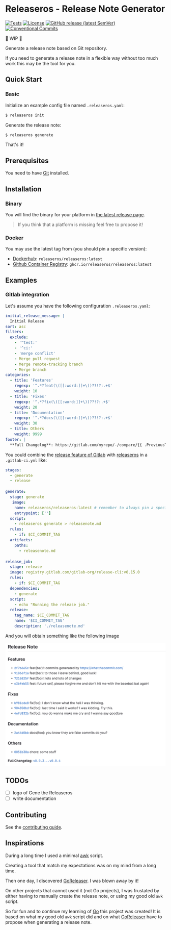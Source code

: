 # Releaseros - Release Note Generator

[![Tests](https://github.com/releaseros/releaseros/actions/workflows/tests.yml/badge.svg?branch=main)](https://github.com/releaseros/releaseros/actions?workflow=tests)
[![License](https://img.shields.io/github/license/releaseros/releaseros)](/LICENSE)
[![GitHub release (latest SemVer)](https://img.shields.io/github/v/release/releaseros/releaseros)](https://github.com/releaseros/releaseros/releases/latest)
[![Conventional Commits](https://img.shields.io/badge/Conventional%20Commits-1.0.0-blue.svg?style=flat)](https://conventionalcommits.org)

🚧 WIP 🚧

Generate a release note based on Git repository.

If you need to generate a release note in a flexible way without too much work this may be the tool for you.

## Quick Start

### Basic

Initialize an example config file named `.releaseros.yaml`:

```bash
$ releaseros init
```

Generate the release note:

```bash
$ releaseros generate
```

That's it!

## Prerequisites

You need to have [Git](https://git-scm.com/) installed.

## Installation

### Binary

You will find the binary for your platform in [the latest release page](https://github.com/releaseros/releaseros/releases/latest).

> If you think that a platform is missing feel free to propose it!

### Docker

You may use the latest tag from (you should pin a specific version):
* [Dockerhub](https://hub.docker.com/r/releaseros/releaseros): `releaseros/releaseros:latest`
* [Github Container Registry](https://github.com/releaseros/releaseros/pkgs/container/releaseros): `ghcr.io/releaseros/releaseros:latest`

## Examples

### Gitlab integration

Let's assume you have the following configuration `.releaseros.yaml`:

```yaml
initial_release_message: |
  Initial Release
sort: asc
filters:
  exclude:
    - '^test:'
    - '^ci:'
    - 'merge conflict'
    - Merge pull request
    - Merge remote-tracking branch
    - Merge branch
categories:
  - title: 'Features'
    regexp: '^.*?feat(\([[:word:]]+\))??!?:.+$'
    weight: 10
  - title: 'Fixes'
    regexp: '^.*?fix(\([[:word:]]+\))??!?:.+$'
    weight: 20
  - title: 'Documentation'
    regexp: '^.*?docs(\([[:word:]]+\))??!?:.+$'
    weight: 30
  - title: Others
    weight: 9999
footer: |
  **Full Changelog**: https://gitlab.com/myrepo/-/compare/{{ .PreviousTag }}...{{ .LatestTag }}
```

You could combine the [release feature of Gitlab](https://docs.gitlab.com/ee/ci/yaml/#release) with [releaseros](https://github.com/releaseros/releaseros) in a `.gitlab-ci.yml` like:

```yaml
stages:
  - generate
  - release

generate:
  stage: generate
   image:
    name: releaseros/releaseros:latest # remember to always pin a specific version
    entrypoint: ['']
  script:
    - releaseros generate > releasenote.md
  rules:
    - if: $CI_COMMIT_TAG
  artifacts:
    paths:
      - releasenote.md

release_job:
  stage: release
  image: registry.gitlab.com/gitlab-org/release-cli:v0.15.0
  rules:
    - if: $CI_COMMIT_TAG
  dependencies:
    - generate
  script:
    - echo "Running the release job."
  release:
    tag_name: $CI_COMMIT_TAG
    name: '$CI_COMMIT_TAG'
    description: './releasenote.md'
```

And you will obtain something like the following image

![releaseros combined with gitlab](/.github/img/releaseros-gitlab-release-example.png)

## TODOs

- [ ] logo of Gene the Releaseros
- [ ] write documentation

## Contributing

See the [contributing guide](CONTRIBUTING.md).

## Inspirations

During a long time I used a minimal [awk](https://www.gnu.org/software/gawk/manual/gawk.html) script.

Creating a tool that match my expectations was on my mind from a long time.

Then one day, I discovered [GoReleaser](https://github.com/goreleaser/goreleaser).
I was blown away by it!

On other projects that cannot used it (not Go projects), I was frustated by either having to manually create the release note, or using my good old `awk` script.

So for fun and to continue my learning of [Go](https://go.dev/) this project was created!
It is based on what my good old `awk` script did and on what [GoReleaser](https://github.com/goreleaser/goreleaser) have to propose when generating a release note.
